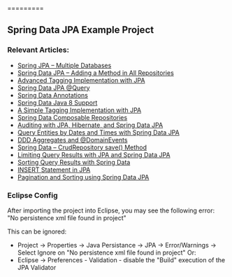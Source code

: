 =========

## Spring Data JPA Example Project

### Relevant Articles: 
- [Spring JPA – Multiple Databases](http://www.baeldung.com/spring-data-jpa-multiple-databases)
- [Spring Data JPA – Adding a Method in All Repositories](http://www.baeldung.com/spring-data-jpa-method-in-all-repositories)
- [Advanced Tagging Implementation with JPA](http://www.baeldung.com/jpa-tagging-advanced)
- [Spring Data JPA @Query](http://www.baeldung.com/spring-data-jpa-query)
- [Spring Data Annotations](http://www.baeldung.com/spring-data-annotations)
- [Spring Data Java 8 Support](http://www.baeldung.com/spring-data-java-8)
- [A Simple Tagging Implementation with JPA](http://www.baeldung.com/jpa-tagging)
- [Spring Data Composable Repositories](https://www.baeldung.com/spring-data-composable-repositories)
- [Auditing with JPA, Hibernate, and Spring Data JPA](https://www.baeldung.com/database-auditing-jpa)
- [Query Entities by Dates and Times with Spring Data JPA](https://www.baeldung.com/spring-data-jpa-query-by-date)
- [DDD Aggregates and @DomainEvents](https://www.baeldung.com/spring-data-ddd)
- [Spring Data – CrudRepository save() Method](https://www.baeldung.com/spring-data-crud-repository-save)
- [Limiting Query Results with JPA and Spring Data JPA](https://www.baeldung.com/jpa-limit-query-results)
- [Sorting Query Results with Spring Data](https://www.baeldung.com/spring-data-sorting)
- [INSERT Statement in JPA](https://www.baeldung.com/jpa-insert)
- [Pagination and Sorting using Spring Data JPA](https://www.baeldung.com/spring-data-jpa-pagination-sorting)

### Eclipse Config 
After importing the project into Eclipse, you may see the following error:  
"No persistence xml file found in project"

This can be ignored: 
- Project -> Properties -> Java Persistance -> JPA -> Error/Warnings -> Select Ignore on "No persistence xml file found in project"
Or: 
- Eclipse -> Preferences - Validation - disable the "Build" execution of the JPA Validator 

